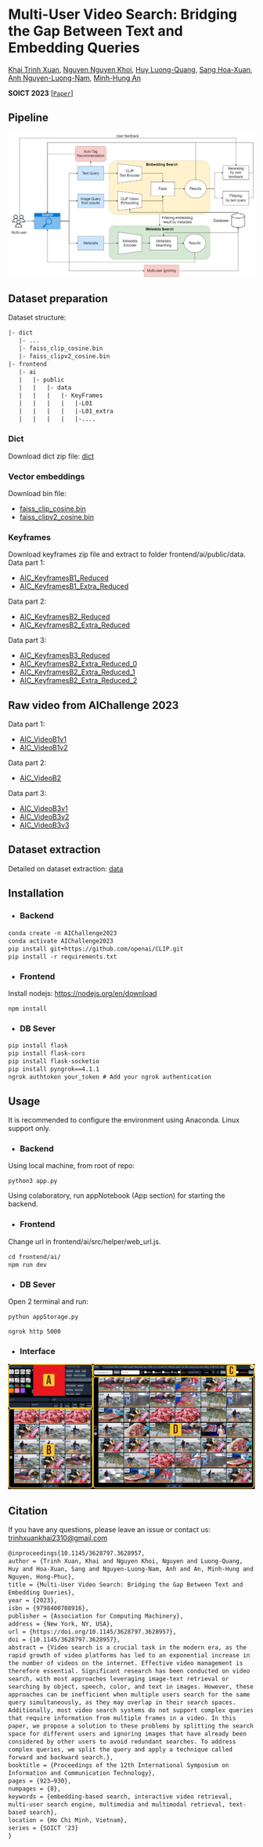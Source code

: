 # Multi-User Video Search: Bridging the Gap Between Text and Embedding Queries
[Khai Trinh Xuan](https://github.com/trinhxuankhai), [Nguyen Nguyen Khoi](https://github.com/nguyen-brat), [Huy Luong-Quang](https://github.com/WMumei), [Sang Hoa-Xuan](https://github.com/HXSang), [Anh Nguyen-Luong-Nam](https://github.com/namanh2k2av), [Minh-Hung An](https://github.com/anminhhung)

**SOICT 2023** [[`Paper`](https://dl.acm.org/doi/10.1145/3628797.3628957)]

## Pipeline
<img src="./figs/pipeline.jpg" alt="image" style="zoom:50%;" />

## Dataset preparation
Dataset structure:
```
|- dict 
   |- ...
   |- faiss_clip_cosine.bin
   |- faiss_clipv2_cosine.bin
|- frontend
   |- ai
   |   |- public
   |   |   |- data
   |   |   |   |- KeyFrames
   |   |   |   |   |-L01
   |   |   |   |   |-L01_extra
   |   |   |   |   |-....
```

### Dict
Download dict zip file: [dict](https://drive.google.com/file/d/1pjArVhbXljkpCLpFGg71rh2yzwXGeJWi/view?usp=sharing)

### Vector embeddings
Download bin file: 
   - [faiss_clip_cosine.bin](https://drive.google.com/file/d/1_3Z-iR5b3cT-QAfY6u1oUf9__YNju4m1/view?usp=sharing)
   - [faiss_clipv2_cosine.bin](https://drive.google.com/file/d/1CZDLrRlOK7jmvTc-p6jARR4BA6PSA61M/view?usp=sharing)

### Keyframes
Download keyframes zip file and extract to folder frontend/ai/public/data.\
Data part 1:
   - [AIC_KeyframesB1_Reduced](https://www.kaggle.com/datasets/khitrnhxun/aic-keyframesb1-reduced)
   - [AIC_KeyframesB1_Extra_Reduced](https://www.kaggle.com/datasets/khitrnhxun/aic-keyframesb1-extra-reduced)

Data part 2:
   - [AIC_KeyframesB2_Reduced](https://www.kaggle.com/datasets/khitrnhxun/aic-keyframesb2-reduced)
   - [AIC_KeyframesB2_Extra_Reduced](https://www.kaggle.com/datasets/khitrnhxun/aic-keyframesb2-extra-reduced)

Data part 3:
   - [AIC_KeyframesB3_Reduced](https://www.kaggle.com/datasets/khitrnhxun/aic-keyframesb3-reduced)
   - [AIC_KeyframesB2_Extra_Reduced_0](https://www.kaggle.com/code/khitrnhxun/aic-keyframesb3-extra-reduced-notebook-0)
   - [AIC_KeyframesB2_Extra_Reduced_1](https://www.kaggle.com/code/khitrnhxun/aic-keyframesb3-extra-reduced-notebook-1)
   - [AIC_KeyframesB2_Extra_Reduced_2](https://www.kaggle.com/code/khitrnhxun/aic-keyframesb3-extra-reduced-notebook-2)

## Raw video from AIChallenge 2023
Data part 1:
   - [AIC_VideoB1v1](https://www.kaggle.com/datasets/superheroinmordenday/c00-vidieo)
   - [AIC_VideoB1v2](https://www.kaggle.com/datasets/khitrnhxun/aic-videob1v2)

Data part 2:
   - [AIC_VideoB2](https://www.kaggle.com/datasets/superheroinmordenday/aic-vidieob1v2)

Data part 3:
   - [AIC_VideoB3v1](https://www.kaggle.com/datasets/khitrnhxun/aic-videob3-0)
   - [AIC_VideoB3v2](https://www.kaggle.com/datasets/superheroinmordenday/aic-b2-v3)
   - [AIC_VideoB3v3](https://www.kaggle.com/datasets/nguynlngnamanh/aic-videob3-2)

## Dataset extraction
Detailed on dataset extraction: [data](dataset_extraction/README.md)

## Installation
- ### Backend
```
conda create -n AIChallenge2023
conda activate AIChallenge2023
pip install git+https://github.com/openai/CLIP.git
pip install -r requirements.txt
```

- ### Frontend
Install nodejs: https://nodejs.org/en/download
```
npm install
```

- ### DB Sever
```
pip install flask
pip install flask-cors
pip install flask-socketio
pip install pyngrok==4.1.1
ngrok authtoken your_token # Add your ngrok authentication
```

## Usage
It is recommended to configure the environment using Anaconda. Linux support only.

- ### Backend
Using local machine, from root of repo:
```
python3 app.py
```
Using colaboratory, run appNotebook (App section) for starting the backend.

- ### Frontend
Change url in frontend/ai/src/helper/web_url.js. 
```
cd frontend/ai/
npm run dev
```

- ### DB Sever
Open 2 terminal and run:
```
python appStorage.py
```
```
ngrok http 5000
```

- ### Interface
<img src="./figs/interface.jpg" alt="image" style="zoom:50%;" />

## Citation
If you have any questions, please leave an issue or contact us: trinhxuankhai2310@gmail.com
```
@inproceedings{10.1145/3628797.3628957,
author = {Trinh Xuan, Khai and Nguyen Khoi, Nguyen and Luong-Quang, Huy and Hoa-Xuan, Sang and Nguyen-Luong-Nam, Anh and An, Minh-Hung and Nguyen, Hong-Phuc},
title = {Multi-User Video Search: Bridging the Gap Between Text and Embedding Queries},
year = {2023},
isbn = {9798400708916},
publisher = {Association for Computing Machinery},
address = {New York, NY, USA},
url = {https://doi.org/10.1145/3628797.3628957},
doi = {10.1145/3628797.3628957},
abstract = {Video search is a crucial task in the modern era, as the rapid growth of video platforms has led to an exponential increase in the number of videos on the internet. Effective video management is therefore essential. Significant research has been conducted on video search, with most approaches leveraging image-text retrieval or searching by object, speech, color, and text in images. However, these approaches can be inefficient when multiple users search for the same query simultaneously, as they may overlap in their search spaces. Additionally, most video search systems do not support complex queries that require information from multiple frames in a video. In this paper, we propose a solution to these problems by splitting the search space for different users and ignoring images that have already been considered by other users to avoid redundant searches. To address complex queries, we split the query and apply a technique called forward and backward search.},
booktitle = {Proceedings of the 12th International Symposium on Information and Communication Technology},
pages = {923–930},
numpages = {8},
keywords = {embedding-based search, interactive video retrieval, multi-user search engine, multimedia and multimodal retrieval, text-based search},
location = {Ho Chi Minh, Vietnam},
series = {SOICT '23}
}
```
